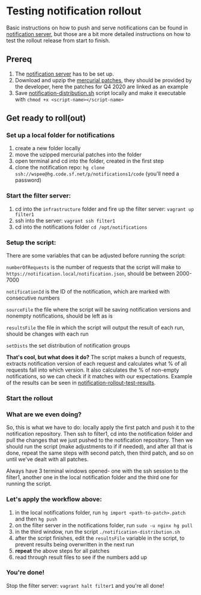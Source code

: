 # Testing notification rollout

Basic instructions on how to push and serve notifications can be found in [notification server](../notification-server.md), but those are a bit more detailed instructions on how to test the rollout release from start to finish.

## Prereq

1. The [notification server](../notification-server.md) has to be set up.
1. Download and upzip the [mercurial patches](./hg-patches), they should be provided by the developer, here the patches for Q4 2020 are linked as an example
1. Save [notification-distribution.sh](https://github.com/ursakacar/scripts-and-scraps/blob/master/notification-distribution/notification-distribution.sh) script locally and make it executable with `chmod +x <script-name></script-name>`

## Get ready to roll(out)

### Set up a local folder for notifications

1. create a new folder locally
1. move the uzipped mercurial patches into the folder
1. open terminal and cd into the folder, created in the first step
1. clone the notification repo: `hg clone ssh://wspee@hg.code.sf.net/p/notifications1/code` (you'll need a password)

### Start the filter server:

1. cd into the `infrastructure` folder and fire up the filter server: `vagrant up filter1`
1. ssh into the server: `vagrant ssh filter1`
1. cd into the notifications folder `cd /opt/notifications`

### Setup the script:

There are some variables that can be adjusted before running the script:

`numberOfRequests` is the number of requests that the script will make to `https://notification.local/notification.json`, should be between 2000-7000

`notificationId` is the ID of the notification, which are marked with consecutive numbers

`sourceFile` the file where the script will be saving notification versions and nonempty notifications, should be left as is

`resultsFile` the file in which the script will output the result of each run, should be changes with each run

`setDists` the set distribution of notification groups

**That's cool, but what does it do?** The script makes a bunch of requests, extracts notification version of each request and calculates what % of all requests fall into which version. It also calculates the % of non-empty notifications, so we can check if it matches with our expectations. Example of the results can be seen in [notification-rollout-test-results](./notification-rollout-test-results).

### Start the rollout

### What are we even doing?

So, this is what we have to do: locally apply the first patch and push it to the notification repository. Then ssh to filter1, cd into the notification folder and pull the changes that we just pushed to the notification repository. Then we should run the script (make adjustments to if if needed), and after all that is done, repeat the same steps with second patch, then third patch, and so on until we've dealt with all patches.

Always have 3 terminal windows opened- one with the ssh session to the filter1, another one in the local notification folder and the third one for running the script.

### Let's apply the workflow above:

1. in the local notifications folder, run `hg import <path-to-patch>.patch` and then `hg push`
1. on the filter server in the notifications folder, run `sudo -u nginx hg pull`
1. in the third window, run the script `./notification-distribution.sh`
1. after the script finishes, edit the `resultsFile` variable in the script, to prevent results being overwritten in the next run
1. **repeat** the above steps for all patches
1. read through result files to see if the numbers add up

### You're done!

Stop the filter server: `vagrant halt filter1` and you're all done!
